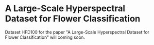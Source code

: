 # A Large-Scale Hyperspectral Dataset for Flower Classification

Dataset HFD100 for the paper "A Large-Scale Hyperspectral Dataset for Flower Classification" will coming soon.
